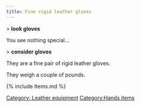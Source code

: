 ```yaml
---
title: Fine rigid leather gloves
---
```


\> **look gloves**

You see nothing special...

\> **consider gloves**

They are a fine pair of rigid leather gloves.

They weigh a couple of pounds.

{% include Items.md %}

[Category: Leather equipment](Category:_Leather_equipment "wikilink")
[Category:Hands items](Category:Hands_items "wikilink")